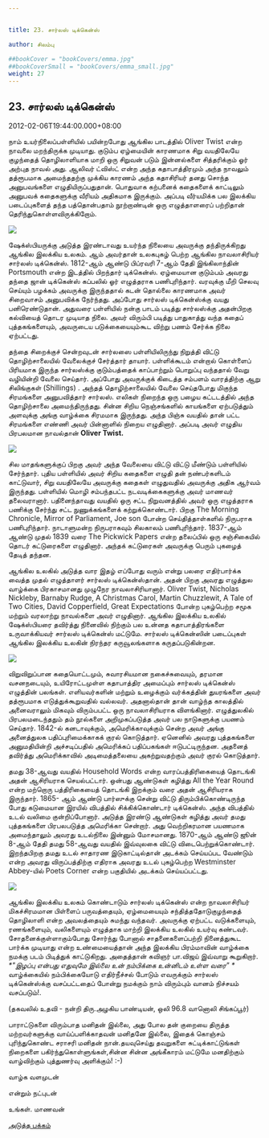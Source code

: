 ```yaml
---


title: 23. சார்லஸ் டிக்கென்ஸ்

author: சிலம்பு

##bookCover = "bookCovers/emma.jpg"
##bookCoverSmall = "bookCovers/emma_small.jpg"
weight: 27
---
```


## 23. சார்லஸ் டிக்கென்ஸ்

2012-02-06T19:44:00.000+08:00

நாம் உயர்நிலைப்பள்ளியில் பயின்றபோது ஆங்கில பாடத்தில் Oliver Twist என்ற நாவலை மறந்திருக்க முடியாது. குடும்ப ஏழ்மையின் காரணமாக சிறு வயதிலேயே குழந்தைத் தொழிலாளியாக மாறி ஒரு சிறுவன் படும் இன்னல்களை சித்தரிக்கும் ஓர் அற்புத நாவல் அது. ஆலிவர் ட்விஸ்ட் என்ற அந்த கதாபாத்திரமும் அந்த நாவலும் தத்ரூபமாக அமைந்ததற்கு முக்கிய காரணம் அந்த கதாசிரியர் தனது சொந்த அனுபவங்களை எழுதியிருப்பதுதான். பொதுவாக கற்பனைக் கதைகளைக் காட்டிலும் அனுபவக் கதைகளுக்கு வீரியம் அதிகமாக இருக்கும். அப்படி வீர்யமிக்க பல இலக்கிய படைப்புகளைத் தந்த பத்தொன்பதாம் நூற்றாண்டின் ஒரு எழுத்தாளரைப் பற்றிதான் தெரிந்துகொள்ளவிருக்கிறோம்.

![](http://3.bp.blogspot.com/-O_WXLH3G1YU/TyS61dgmgBI/AAAAAAAABIE/7RJTVBU8fVE/s1600/young-charles-dickens.jpg)

ஷேக்ஸ்பியருக்கு அடுத்த இரண்டாவது உயர்ந்த நிலையை அவருக்கு தந்திருக்கிறது ஆங்கில இலக்கிய உலகம். ஆம் அவர்தான் உலகபுகழ் பெற்ற ஆங்கில நாவலாசிரியர் சார்லஸ் டிக்கென்ஸ். 1812-ஆம் ஆண்டு பிப்ரவரி 7-ஆம் தேதி இங்கிலாந்தின் Portsmouth என்ற இடத்தில் பிறந்தார் டிக்கென்ஸ். ஏழ்மையான குடும்பம் அவரது தந்தை ஜான் டிக்கென்ஸ் கப்பலில் ஓர் எழுத்தராக பணிபுரிந்தார். வரவுக்கு மீறி செலவு செய்யும் பழக்கம் அவருக்கு இருந்ததால் கடன் தொல்லை காரணமாக அவர் சிறைவாசம் அனுபவிக்க நேர்ந்தது. அப்போது சார்லஸ் டிக்கென்ஸ்க்கு வயது பனிரெண்டுதான். அதுவரை பள்ளியில் நன்கு பாடம் படித்து சார்லஸ்க்கு அதன்பிறகு கல்வியைத் தொடர முடியாத நிலை. அவர் விரும்பி படித்து பாதுகாத்து வந்த கதைப் புத்தகங்களையும், அவருடைய படுக்கையையும்கூட விற்று பணம் சேர்க்க நிலை ஏற்பட்டது.

தந்தை சிறைக்குச் சென்றவுடன் சார்லஸை பள்ளியிலிருந்து நிறுத்தி விட்டு தொழிற்சாலையில் வேலைக்குச் சேர்த்தார் தாயார். பள்ளிக்கூடம் என்றால் கொள்ளைப் பிரியமாக இருந்த சார்லஸ்க்கு குடும்பத்தைக் காப்பாற்றும் பொறுப்பு வந்ததால் வேறு வழியின்றி வேலை செய்தார். அப்போது அவருக்குக் கிடைத்த சம்பளம் வாரத்திற்கு ஆறு சிலிங்குகள் (Shillings) . அந்தத் தொழிற்சாலையில் வேலை செய்தபோது மிகுந்த சிரமங்களை அனுபவித்தார் சார்லஸ். எலிகள் நிறைந்த ஒரு பழைய கட்டடத்தில் அந்த தொழிற்சாலை அமைந்திருந்தது. சின்ன சிறிய நெஞ்சங்களில் காயங்களை ஏற்படுத்தும் அளவுக்கு அங்கு வாழ்க்கை சிரமமாக இருந்தது. அந்த பிஞ்சு வயதில் தான் பட்ட சிரமங்களை எண்ணி அவர் பின்னாளில் நிறைய எழுதினார். அப்படி அவர் எழுதிய பிரபலமான நாவல்தான் **Oliver Twist.**

![](http://3.bp.blogspot.com/-V58GG04vHGM/Ty-8ebuUDtI/AAAAAAAABIo/qyXGYuP7kAw/s320/OliverTwist.jpg)

சில மாதங்களுக்குப் பிறகு அவர் அந்த வேலையை விட்டு விட்டு மீண்டும் பள்ளியில் சேர்ந்தார். புதிய பள்ளியில் அவர் சிறிய கதைகளை எழுதி தன் நண்பர்களிடம் காட்டுவார், சிறு வயதிலேயே அவருக்கு கதைகள் எழுதுவதில் அவருக்கு அதிக ஆர்வம் இருந்தது. பள்ளியில் மொழி சம்பந்தபட்ட நடவடிக்கைகளுக்கு அவர் மாணவர் தலைவரானார். பதினைந்தாவது வயதில் ஒரு சட்ட நிறுவனத்தில் அவர் ஒரு எழுத்தராக பணிக்கு சேர்ந்து சட்ட நுணுக்கங்களைக் கற்றுக்கொண்டார். பிறகு The Morning Chronicle, Mirror of Parliament, Joe son போன்ற செய்தித்தாள்களில் நிருபராக பணிபுரிந்தார். நாடாளுமன்ற நிருபராகவும் சிலகாலம் பணிபுரிந்தார். 1837-ஆம் ஆண்டு முதல் 1839 வரை The Pickwick Papers என்ற தலைப்பில் ஒரு சஞ்சிகையில் தொடர் கட்டுரைகளை எழுதினார். அந்தக் கட்டுரைகள் அவருக்கு பெரும் புகழைத் தேடித் தந்தன.

ஆங்கில உலகில் அடுத்த வார இதழ் எப்போது வரும் என்று பலரை எதிர்பார்க்க வைத்த முதல் எழுத்தாளர் சார்லஸ் டிக்கென்ஸ்தான். அதன் பிறகு அவரது எழுத்துல வாழ்க்கை பிரகாசமானது முழுநேர நாவலாசிரியானார். Oliver Twist, Nicholas Nickleby, Barnaby Rudge, A Christmas Carol, Martin Chuzzlewit, A Tale of Two Cities, David Copperfield, Great Expectations போன்ற புகழ்பெற்ற சமூக மற்றும் வரலாற்று நாவல்களை அவர் எழுதினார். ஆங்கில இலக்கிய உலகில் ஷேக்ஸ்பியரை தவிர்த்து நினைவில் நிற்கும் பல உன்னத கதாபாத்திரங்களை உருவாக்கியவர் சார்லஸ் டிக்கென்ஸ் மட்டுமே. சார்லஸ் டிக்கென்ஸின் படைப்புகள் ஆங்கில இலக்கிய உலகின் நிரந்தர கருவூலங்களாக கருதப்படுகின்றன.

![](http://2.bp.blogspot.com/-gh6V-RyrN9E/TyS8CVCtE4I/AAAAAAAABIU/CFudUXRpii0/s320/CharlesDickens.jpg)

விறுவிறுப்பான கதையொட்டமும், சுவாரசியமான நகைச்சுவையும், தரமான வசனநடையும், உயிரோட்டமுள்ள கதாபாத்திர அமைப்பும் சார்லஸ் டிக்கென்ஸ் எழுத்தின் பலங்கள். எளியவர்களின் மற்றும் உழைக்கும் வர்க்கத்தின் துயரங்களை அவர் தத்ரூபமாக எடுத்துக்கூறுவதில் வல்லவர். அதனால்தான் தான் வாழ்ந்த காலத்தில் அனைவராலும் மிகவும் விரும்பபட்ட ஒரு நாவலாசிரியராக விளங்கினார். எழுத்துலகில் பிரபலமடைந்ததும் தம் நூல்களை அறிமுகப்படுத்த அவர் பல நாடுகளுக்கு பயணம் செய்தார். 1842-ல் கனடாவுக்கும், அமெரிக்காவுக்கும் சென்ற அவர் அங்கு அனைத்துலக பதிப்புரிமைக்காகக் குரல் கொடுத்தார். ஏனெனில் அவரது புத்தகங்களை அனுமதியின்றி அச்சடிப்பதில் அமெரிக்கப் பதிப்பகங்கள் ஈடுபட்டிருந்தன. அதனைத் தவிர்த்து அமெரிக்காவில் அடிமைத்தலையை அகற்றுவதற்கும் அவர் குரல் கொடுத்தார்.

தமது 38-ஆவது வயதில் Household Words என்ற வாரப்பத்திரிகையைத் தொடங்கி அதன் ஆசிரியராக செயல்பட்டார். ஒன்பது ஆண்டுகள் கழித்து All the Year Round என்ற மற்றொரு பத்திரிகையைத் தொடங்கி இறக்கும் வரை அதன் ஆசிரியராக இருந்தார். 1865- ஆம் ஆண்டு பார்ஸுக்கு சென்று விட்டு திரும்பிக்கொண்டிருந்த போது கடுமையான இரயில் விபத்தில் சிக்கிக்கொண்டார் டிக்கென்ஸ். அந்த விபத்தில் உடல் வலிமை குன்றிப்போனார். அடுத்த இரண்டு ஆண்டுகள் கழித்து அவர் தமது புத்தகங்களை பிரபலபடுத்த அமெரிக்கா சென்றார். அது வெற்றிகரமான பயணமாக அமைந்தாலும் அவரது உடல்நிலை இன்னும் மோசமானது. 1870-ஆம் ஆண்டு ஜூன் 8-ஆம் தேதி தமது 58-ஆவது வயதில் இவ்வுலகை விட்டு விடைபெற்றுக்கொண்டார். இறந்தபிறகு தமது உடல் சாதாரண இடுகாட்டில்தான் அடக்கம் செய்யப்பட வேண்டும் என்ற அவரது விருப்பத்திற்கு எதிராக அவரது உடல் புகழ்பெற்ற Westminster Abbey-யில் Poets Corner என்ற பகுதியில் அடக்கம் செய்யப்பட்டது.

![](http://1.bp.blogspot.com/-jz89xJoZT9Q/TyS8KNrPw-I/AAAAAAAABIc/i6B2uTlolsc/s320/Charles_Dickens.jpg)

ஆங்கில இலக்கிய உலகம் கொண்டாடும் சார்லஸ் டிக்கென்ஸ் என்ற நாவலாசிரியர் மிகச்சிரமமான பிள்ளைப் பருவத்தையும், ஏழ்மையையும் சந்தித்ததோடுகுழந்தைத் தொழிலாளி என்ற அவலத்தையும் சுமந்து வந்தவர். அவருக்கு ஏற்பட்ட வடுக்களையும், ரணங்களையும், வலிகளையும் எழுத்தாக மாற்றி இலக்கிய உலகில் உயர்வு கண்டவர். சோதனைக்குள்ளாகும்போது சோர்ந்து போனால் சாதனைகளைப்பற்றி நினைத்துகூட பார்க்க முடியாது என்ற உண்மையைத்தான் அந்த இலக்கிய பிரம்மாவின் வாழ்க்கை நமக்கு படம் பிடித்துக் காட்டுகிறது. அதைத்தான் கவிஞர் பா.விஜய் இவ்வாறு கூறுகிறார். _*"இழப்பு என்பது எதுவுமே இல்லை உன் நம்பிக்கை உன்னிடம் உள்ள வரை" *_ வாழ்க்கையில் நம்பிக்கையோடு எதிர்நீச்சல் போடும் எவருக்கும் சார்லஸ் டிக்கென்ஸ்க்கு வசப்பட்டதைப் போன்று நமக்கும் நாம் விரும்பும் வானம் நிச்சயம் வசப்படும்!.

(தகவலில் உதவி - நன்றி திரு.அழகிய பாண்டியன், ஒலி 96.8 வானொலி சிங்கப்பூர்)

பாராட்டுகளை விரும்பாத மனிதன் இல்லை, அது போல தன் குறையை திருத்த மற்றவர்களுக்கு வாய்ப்பளிக்காதவன் மனிதனே இல்லை, இதைக் கொஞ்சம் புரிந்துகொண்ட சராசரி மனிதன் நான்.தயவுசெய்து தவறுகளை சுட்டிக்காட்டுங்கள் நிறைகளை பகிர்ந்துகொள்ளுங்கள்,சின்ன சின்ன அங்கீகாரம் மட்டுமே மனதிற்கும் வாழ்விற்கும் புத்துணர்வு அளிக்கும்! :-)

வாழ்க வளமுடன்

என்றும் நட்புடன்

உங்கள். மாணவன்

[அடுத்த பக்கம்](varalatru_nayagarkal_28)